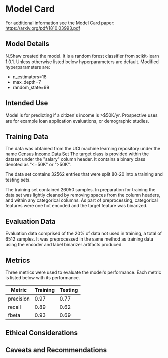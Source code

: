 # Model Card
For additional information see the Model Card paper: https://arxiv.org/pdf/1810.03993.pdf

## Model Details
N.Shaw created the model. It is a random forest classifier from scikit-learn 1.0.1. Unless otherwise listed below hyperparameters are default.
Modified hyperparameters are:
- n_estimators=18 
- max_depth=7
- random_state=99

## Intended Use
Model is for predicting if a citizen's income is >$50K/yr. Prospective uses are for example loan application evaluations, or demographic studies.

## Training Data
The data was obtained from the UCI machine learning repository under the name [Census Income Data Set](https://archive.ics.uci.edu/ml/datasets/census+income)
The target class is provided within the dataset under the "salary" column header. It contains a binary class denoted as "<=50K" or ">50K".

The data set contains 32562 entries that were split 80-20 into a training and testing sets. 

The training set contained 26050 samples. In preparation for training the data set was lightly cleaned by removing spaces from the column headers, and within any categorical columns.
As part of preprocessing, categorical features were one hot encoded and the target feature was binarized.

## Evaluation Data
Evaluation data comprised of the 20% of data not used in training, a total of 6512 samples. It was preprocessed in the same method as training data using the encoder and label binarizer artifacts produced.

## Metrics
Three metrics were used to evaluate the model's performance. Each metric is listed below with its performance. 

| Metric| Training | Testing |
|-------|-----|---------|
| precision | 0.97 | 0.77    | 
| recall | 0.89 | 0.62    |
| fbeta | 0.93 | 0.69    |

## Ethical Considerations

## Caveats and Recommendations
